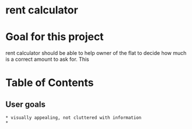 # rent calculator

# Goal for this project 

rent calculator should be able to help owner of the flat to decide how much is a correct amount to ask for. This


# Table of Contents

## User goals
    * visually appealing, not cluttered with information
    * 
